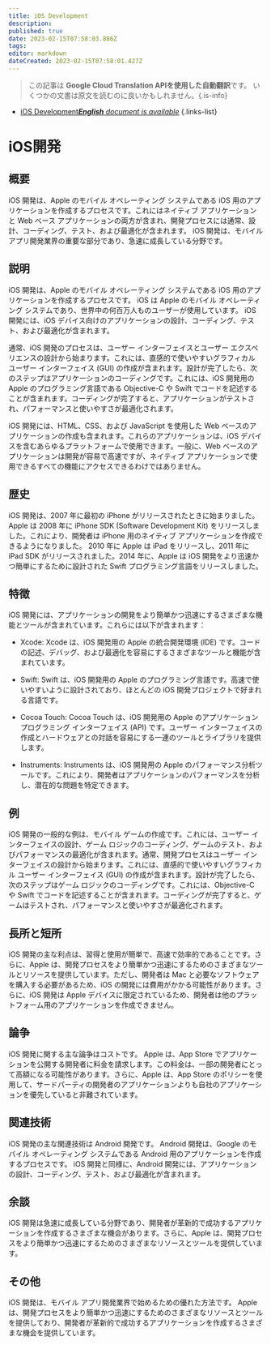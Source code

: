 ```yaml
---
title: iOS Development
description: 
published: true
date: 2023-02-15T07:58:03.886Z
tags: 
editor: markdown
dateCreated: 2023-02-15T07:58:01.427Z
---
```


> この記事は **Google Cloud Translation APIを使用した自動翻訳**です。
いくつかの文書は原文を読むのに良いかもしれません。{.is-info}



- [iOS Development***English** document is available*](/en/Knowledge-base/Dictionary/ios-development)
{.links-list}


# iOS開発

## 概要
iOS 開発は、Apple のモバイル オペレーティング システムである iOS 用のアプリケーションを作成するプロセスです。これにはネイティブ アプリケーションと Web ベース アプリケーションの両方が含まれ、開発プロセスには通常、設計、コーディング、テスト、および最適化が含まれます。 iOS 開発は、モバイル アプリ開発業界の重要な部分であり、急速に成長している分野です。

## 説明
iOS 開発は、Apple のモバイル オペレーティング システムである iOS 用のアプリケーションを作成するプロセスです。 iOS は Apple のモバイル オペレーティング システムであり、世界中の何百万人ものユーザーが使用しています。 iOS 開発には、iOS デバイス向けのアプリケーションの設計、コーディング、テスト、および最適化が含まれます。

通常、iOS 開発のプロセスは、ユーザー インターフェイスとユーザー エクスペリエンスの設計から始まります。これには、直感的で使いやすいグラフィカル ユーザー インターフェイス (GUI) の作成が含まれます。設計が完了したら、次のステップはアプリケーションのコーディングです。これには、iOS 開発用の Apple のプログラミング言語である Objective-C や Swift でコードを記述することが含まれます。コーディングが完了すると、アプリケーションがテストされ、パフォーマンスと使いやすさが最適化されます。

iOS 開発には、HTML、CSS、および JavaScript を使用した Web ベースのアプリケーションの作成も含まれます。これらのアプリケーションは、iOS デバイスを含むあらゆるプラットフォームで使用できます。一般に、Web ベースのアプリケーションは開発が容易で高速ですが、ネイティブ アプリケーションで使用できるすべての機能にアクセスできるわけではありません。

## 歴史
iOS 開発は、2007 年に最初の iPhone がリリースされたときに始まりました。Apple は 2008 年に iPhone SDK (Software Development Kit) をリリースしました。これにより、開発者は iPhone 用のネイティブ アプリケーションを作成できるようになりました。 2010 年に Apple は iPad をリリースし、2011 年に iPad SDK がリリースされました。2014 年に、Apple は iOS 開発をより迅速かつ簡単にするために設計された Swift プログラミング言語をリリースしました。

## 特徴
iOS 開発には、アプリケーションの開発をより簡単かつ迅速にするさまざまな機能とツールが含まれています。これらには以下が含まれます：

- Xcode: Xcode は、iOS 開発用の Apple の統合開発環境 (IDE) です。コードの記述、デバッグ、および最適化を容易にするさまざまなツールと機能が含まれています。

- Swift: Swift は、iOS 開発用の Apple のプログラミング言語です。高速で使いやすいように設計されており、ほとんどの iOS 開発プロジェクトで好まれる言語です。

- Cocoa Touch: Cocoa Touch は、iOS 開発用の Apple のアプリケーション プログラミング インターフェイス (API) です。ユーザー インターフェイスの作成とハードウェアとの対話を容易にする一連のツールとライブラリを提供します。

- Instruments: Instruments は、iOS 開発用の Apple のパフォーマンス分析ツールです。これにより、開発者はアプリケーションのパフォーマンスを分析し、潜在的な問題を特定できます。

## 例
iOS 開発の一般的な例は、モバイル ゲームの作成です。これには、ユーザー インターフェイスの設計、ゲーム ロジックのコーディング、ゲームのテスト、およびパフォーマンスの最適化が含まれます。通常、開発プロセスはユーザー インターフェイスの設計から始まります。これには、直感的で使いやすいグラフィカル ユーザー インターフェイス (GUI) の作成が含まれます。設計が完了したら、次のステップはゲーム ロジックのコーディングです。これには、Objective-C や Swift でコードを記述することが含まれます。コーディングが完了すると、ゲームはテストされ、パフォーマンスと使いやすさが最適化されます。

## 長所と短所
iOS 開発の主な利点は、習得と使用が簡単で、高速で効率的であることです。さらに、Apple は、開発プロセスをより簡単かつ迅速にするためのさまざまなツールとリソースを提供しています。ただし、開発者は Mac と必要なソフトウェアを購入する必要があるため、iOS の開発には費用がかかる可能性があります。さらに、iOS 開発は Apple デバイスに限定されているため、開発者は他のプラットフォーム用のアプリケーションを作成できません。

## 論争
iOS 開発に関する主な論争はコストです。 Apple は、App Store でアプリケーションを公開する開発者に料金を請求します。この料金は、一部の開発者にとって高額になる可能性があります。さらに、Apple は、App Store のポリシーを使用して、サードパーティの開発者のアプリケーションよりも自社のアプリケーションを優先していると非難されています。

## 関連技術
iOS 開発の主な関連技術は Android 開発です。 Android 開発は、Google のモバイル オペレーティング システムである Android 用のアプリケーションを作成するプロセスです。 iOS 開発と同様に、Android 開発には、アプリケーションの設計、コーディング、テスト、および最適化が含まれます。

## 余談
iOS 開発は急速に成長している分野であり、開発者が革新的で成功するアプリケーションを作成するさまざまな機会があります。さらに、Apple は、開発プロセスをより簡単かつ迅速にするためのさまざまなリソースとツールを提供しています。

## その他
iOS 開発は、モバイル アプリ開発業界で始めるための優れた方法です。 Apple は、開発プロセスをより簡単かつ迅速にするためのさまざまなリソースとツールを提供しており、開発者が革新的で成功するアプリケーションを作成するさまざまな機会を提供しています。
